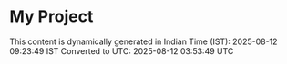 # My Project

This content is dynamically generated in Indian Time (IST): 2025-08-12 09:23:49 IST
Converted to UTC: 2025-08-12 03:53:49 UTC
